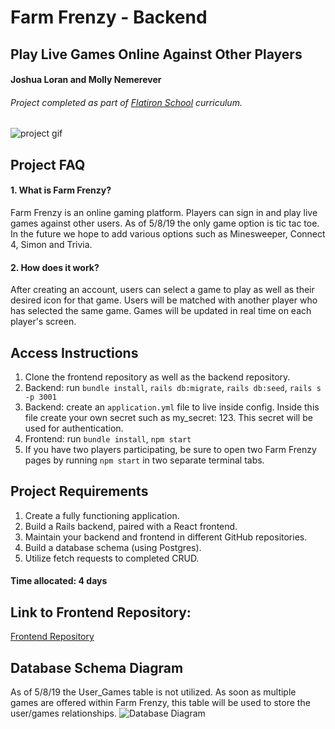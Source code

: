 # Farm Frenzy - Backend
## Play Live Games Online Against Other Players

#### Joshua Loran and Molly Nemerever

###### Project completed as part of [Flatiron School](https://flatironschool.comcampuses/seattle/) curriculum.

![project gif](https://github.com/WTFCodingPotato/Project4_Backend_Multigame/blob/master/ezgif.com-video-to-gif.gif)

## Project FAQ
#### 1. What is Farm Frenzy?
Farm Frenzy is an online gaming platform. Players can sign in and play live games against other users. 
As of 5/8/19 the only game option is tic tac toe. In the future we hope to add various options such as Minesweeper, Connect 4, Simon and Trivia.

#### 2. How does it work?
After creating an account, users can select a game to play as well as their desired icon for that game.  Users will be matched with another player who has selected the same game.  Games will be updated in real time on each player's screen. 

## Access Instructions
1. Clone the frontend repository as well as the backend repository. 
2. Backend: run `bundle install`, `rails db:migrate`, `rails db:seed`, `rails s -p 3001`
3. Backend: create an `application.yml` file to live inside config. Inside this file create your own secret such as 
   my_secret: 123. This secret will be used for authentication.
4. Frontend: run `bundle install`, `npm start`
5. If you have two players participating, be sure to open two Farm Frenzy pages by running `npm start` in two separate terminal    tabs.

## Project Requirements
1.	Create a fully functioning application.
2.	Build a Rails backend, paired with a React frontend.
3.  Maintain your backend and frontend in different GitHub repositories.
3.	Build a database schema (using Postgres).
5.	Utilize fetch requests to completed CRUD.

#### Time allocated: 4 days

## Link to Frontend Repository:
[Frontend Repository](https://github.com/WTFCodingPotato/Project4_Frontend_Multigame)

## Database Schema Diagram
As of 5/8/19 the User_Games table is not utilized. As soon as multiple games are offered within Farm Frenzy, this table will be used to store the user/games relationships. 
![Database Diagram](https://github.com/WTFCodingPotato/Project4_Backend_Multigame/blob/master/Screen%20Shot%202019-05-08%20at%204.13.53%20PM.png)
